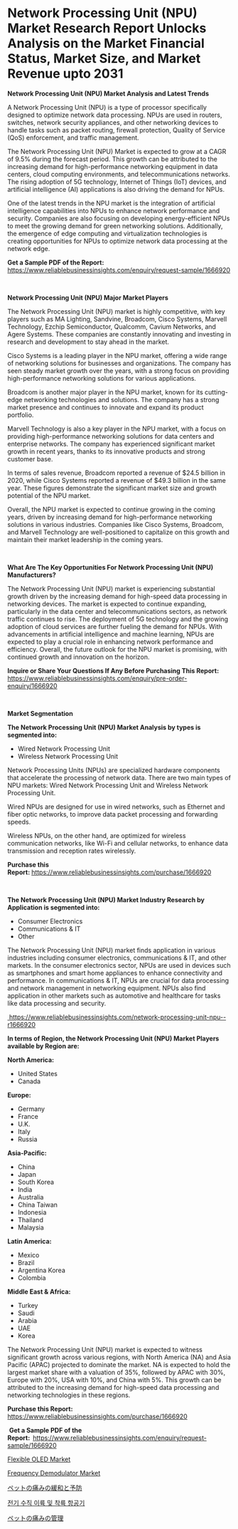 <p><h1>Network Processing Unit (NPU) Market Research Report Unlocks Analysis on the Market Financial Status, Market Size, and Market Revenue upto 2031</h1></p><p><strong>Network Processing Unit (NPU) Market Analysis and Latest Trends</strong></p>
<p><p>A Network Processing Unit (NPU) is a type of processor specifically designed to optimize network data processing. NPUs are used in routers, switches, network security appliances, and other networking devices to handle tasks such as packet routing, firewall protection, Quality of Service (QoS) enforcement, and traffic management.</p><p>The Network Processing Unit (NPU) Market is expected to grow at a CAGR of 9.5% during the forecast period. This growth can be attributed to the increasing demand for high-performance networking equipment in data centers, cloud computing environments, and telecommunications networks. The rising adoption of 5G technology, Internet of Things (IoT) devices, and artificial intelligence (AI) applications is also driving the demand for NPUs.</p><p>One of the latest trends in the NPU market is the integration of artificial intelligence capabilities into NPUs to enhance network performance and security. Companies are also focusing on developing energy-efficient NPUs to meet the growing demand for green networking solutions. Additionally, the emergence of edge computing and virtualization technologies is creating opportunities for NPUs to optimize network data processing at the network edge.</p></p>
<p><strong>Get a Sample PDF of the Report:&nbsp;</strong> <a href="https://www.reliablebusinessinsights.com/enquiry/request-sample/1666920">https://www.reliablebusinessinsights.com/enquiry/request-sample/1666920</a></p>
<p>&nbsp;</p>
<p><strong>Network Processing Unit (NPU) Major Market Players</strong></p>
<p><p>The Network Processing Unit (NPU) market is highly competitive, with key players such as MA Lighting, Sandvine, Broadcom, Cisco Systems, Marvell Technology, Ezchip Semiconductor, Qualcomm, Cavium Networks, and Agere Systems. These companies are constantly innovating and investing in research and development to stay ahead in the market.</p><p>Cisco Systems is a leading player in the NPU market, offering a wide range of networking solutions for businesses and organizations. The company has seen steady market growth over the years, with a strong focus on providing high-performance networking solutions for various applications.</p><p>Broadcom is another major player in the NPU market, known for its cutting-edge networking technologies and solutions. The company has a strong market presence and continues to innovate and expand its product portfolio.</p><p>Marvell Technology is also a key player in the NPU market, with a focus on providing high-performance networking solutions for data centers and enterprise networks. The company has experienced significant market growth in recent years, thanks to its innovative products and strong customer base.</p><p>In terms of sales revenue, Broadcom reported a revenue of $24.5 billion in 2020, while Cisco Systems reported a revenue of $49.3 billion in the same year. These figures demonstrate the significant market size and growth potential of the NPU market.</p><p>Overall, the NPU market is expected to continue growing in the coming years, driven by increasing demand for high-performance networking solutions in various industries. Companies like Cisco Systems, Broadcom, and Marvell Technology are well-positioned to capitalize on this growth and maintain their market leadership in the coming years.</p></p>
<p>&nbsp;</p>
<p><strong>What Are The Key Opportunities For Network Processing Unit (NPU) Manufacturers?</strong></p>
<p><p>The Network Processing Unit (NPU) market is experiencing substantial growth driven by the increasing demand for high-speed data processing in networking devices. The market is expected to continue expanding, particularly in the data center and telecommunications sectors, as network traffic continues to rise. The deployment of 5G technology and the growing adoption of cloud services are further fueling the demand for NPUs. With advancements in artificial intelligence and machine learning, NPUs are expected to play a crucial role in enhancing network performance and efficiency. Overall, the future outlook for the NPU market is promising, with continued growth and innovation on the horizon.</p></p>
<p><strong>Inquire or Share Your Questions If Any Before Purchasing This Report:</strong> <a href="https://www.reliablebusinessinsights.com/enquiry/pre-order-enquiry/1666920">https://www.reliablebusinessinsights.com/enquiry/pre-order-enquiry/1666920</a></p>
<p>&nbsp;</p>
<p><strong>Market Segmentation</strong></p>
<p><strong>The Network Processing Unit (NPU) Market Analysis by types is segmented into:</strong></p>
<p><ul><li>Wired Network Processing Unit</li><li>Wireless Network Processing Unit</li></ul></p>
<p><p>Network Processing Units (NPUs) are specialized hardware components that accelerate the processing of network data. There are two main types of NPU markets: Wired Network Processing Unit and Wireless Network Processing Unit. </p><p>Wired NPUs are designed for use in wired networks, such as Ethernet and fiber optic networks, to improve data packet processing and forwarding speeds. </p><p>Wireless NPUs, on the other hand, are optimized for wireless communication networks, like Wi-Fi and cellular networks, to enhance data transmission and reception rates wirelessly.</p></p>
<p><strong>Purchase this Report:&nbsp;</strong><a href="https://www.reliablebusinessinsights.com/purchase/1666920">https://www.reliablebusinessinsights.com/purchase/1666920</a></p>
<p>&nbsp;</p>
<p><strong>The Network Processing Unit (NPU) Market Industry Research by Application is segmented into:</strong></p>
<p><ul><li>Consumer Electronics</li><li>Communications & IT</li><li>Other</li></ul></p>
<p><p>The Network Processing Unit (NPU) market finds application in various industries including consumer electronics, communications & IT, and other markets. In the consumer electronics sector, NPUs are used in devices such as smartphones and smart home appliances to enhance connectivity and performance. In communications & IT, NPUs are crucial for data processing and network management in networking equipment. NPUs also find application in other markets such as automotive and healthcare for tasks like data processing and security.</p></p>
<p><a href="https://www.reliablebusinessinsights.com/network-processing-unit-npu--r1666920">&nbsp;https://www.reliablebusinessinsights.com/network-processing-unit-npu--r1666920</a></p>
<p><strong>In terms of Region, the Network Processing Unit (NPU) Market Players available by Region are:</strong></p>
<p>
    <p> <strong> North America: </strong>
        <ul>
            <li>United States</li>
            <li>Canada</li>
        </ul>
        </p> 
    <p> <strong> Europe: </strong>
        <ul>
            <li>Germany</li>
            <li>France</li>
            <li>U.K.</li>
            <li>Italy</li>
            <li>Russia</li>
        </ul>
        </p> 
    <p> <strong> Asia-Pacific: </strong>
        <ul>
            <li>China</li>
            <li>Japan</li>
            <li>South Korea</li>
            <li>India</li>
            <li>Australia</li>
            <li>China Taiwan</li>
            <li>Indonesia</li>
            <li>Thailand</li>
            <li>Malaysia</li>
        </ul>
        </p> 
    <p> <strong> Latin America: </strong>
        <ul>
            <li>Mexico</li>
            <li>Brazil</li>
            <li>Argentina Korea</li>
            <li>Colombia</li>
        </ul>
        </p> 
    <p> <strong> Middle East & Africa: </strong>
        <ul>
            <li>Turkey</li>
            <li>Saudi</li>
            <li>Arabia</li>
            <li>UAE</li>
            <li>Korea</li>
        </ul>
    </p>
    </p>
<p><p>The Network Processing Unit (NPU) market is expected to witness significant growth across various regions, with North America (NA) and Asia Pacific (APAC) projected to dominate the market. NA is expected to hold the largest market share with a valuation of 35%, followed by APAC with 30%, Europe with 20%, USA with 10%, and China with 5%. This growth can be attributed to the increasing demand for high-speed data processing and networking technologies in these regions.</p></p>
<p><strong>Purchase this Report: </strong><a href="https://www.reliablebusinessinsights.com/purchase/1666920">https://www.reliablebusinessinsights.com/purchase/1666920</a></p>
<p>&nbsp;<strong>Get a Sample PDF of the Report:&nbsp;&nbsp;</strong><a href="https://www.reliablebusinessinsights.com/enquiry/request-sample/1666920">https://www.reliablebusinessinsights.com/enquiry/request-sample/1666920</a></p>
<p><strong></strong></p>
<p><p><a href="https://github.com/redneck06/Market-Research-Report-List-4/blob/main/flexible-oled-market.md">Flexible OLED Market</a></p><p><a href="https://github.com/peachesmcdowel1/Market-Research-Report-List-3/blob/main/frequency-demodulator-market.md">Frequency Demodulator Market</a></p><p><a href="https://github.com/decker5351/Market-Research-Report-List-1/blob/main/8703594148173.md">ペットの痛みの緩和と予防</a></p><p><a href="https://github.com/AlbertotDouglas44367/Market-Research-Report-List-2/blob/main/9182681157377.md">전기 수직 이륙 및 착륙 항공기</a></p><p><a href="https://github.com/tubbs463/Market-Research-Report-List-1/blob/main/2580274148174.md">ペットの痛みの管理</a></p></p>
